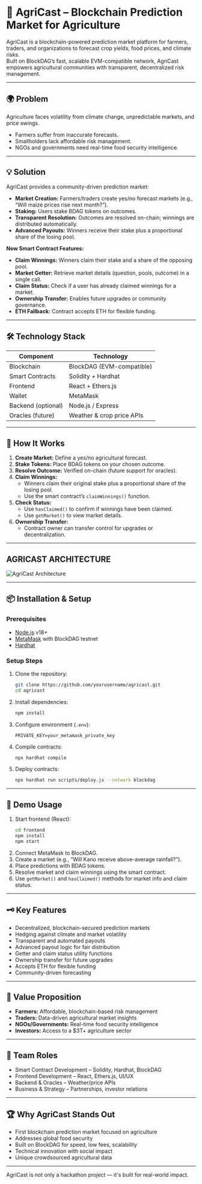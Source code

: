 # 🌾 AgriCast – Blockchain Prediction Market for Agriculture

AgriCast is a blockchain-powered prediction market platform for farmers, traders, and organizations to forecast crop yields, food prices, and climate risks.  
Built on BlockDAG’s fast, scalable EVM-compatible network, AgriCast empowers agricultural communities with transparent, decentralized risk management.

---

## 🌍 Problem

Agriculture faces volatility from climate change, unpredictable markets, and price swings.  
- Farmers suffer from inaccurate forecasts.
- Smallholders lack affordable risk management.
- NGOs and governments need real-time food security intelligence.

---

## 💡 Solution

AgriCast provides a community-driven prediction market:
- **Market Creation:** Farmers/traders create yes/no forecast markets (e.g., “Will maize prices rise next month?”).
- **Staking:** Users stake BDAG tokens on outcomes.
- **Transparent Resolution:** Outcomes are resolved on-chain; winnings are distributed automatically.
- **Advanced Payouts:** Winners receive their stake plus a proportional share of the losing pool.

**New Smart Contract Features:**
- **Claim Winnings:** Winners claim their stake and a share of the opposing pool.  
- **Market Getter:** Retrieve market details (question, pools, outcome) in a single call.  
- **Claim Status:** Check if a user has already claimed winnings for a market.  
- **Ownership Transfer:** Enables future upgrades or community governance.  
- **ETH Fallback:** Contract accepts ETH for flexible funding.

---

## 🛠 Technology Stack

| Component       | Technology |
|-----------------|------------|
| Blockchain      | BlockDAG (EVM-compatible) |
| Smart Contracts | Solidity + Hardhat |
| Frontend        | React + Ethers.js |
| Wallet          | MetaMask |
| Backend (optional) | Node.js / Express |
| Oracles (future) | Weather & crop price APIs |

---

## 📖 How It Works

1. **Create Market:** Define a yes/no agricultural forecast.
2. **Stake Tokens:** Place BDAG tokens on your chosen outcome.
3. **Resolve Outcome:** Verified on-chain (future support for oracles).
4. **Claim Winnings:**  
   - Winners claim their original stake plus a proportional share of the losing pool.  
   - Use the smart contract’s `claimWinnings()` function.
5. **Check Status:**  
   - Use `hasClaimed()` to confirm if winnings have been claimed.
   - Use `getMarket()` to view market details.
6. **Ownership Transfer:**  
   - Contract owner can transfer control for upgrades or decentralization.

---

## AGRICAST ARCHITECTURE

![AgriCast Architecture](assets/agricast-architecture.png)

---

## 📦 Installation & Setup

### Prerequisites
- [Node.js](https://nodejs.org/) v18+
- [MetaMask](https://metamask.io/) with BlockDAG testnet
- [Hardhat](https://hardhat.org/)

### Setup Steps

1. Clone the repository:
    ```bash
    git clone https://github.com/yourusername/agricast.git
    cd agricast
    ```
2. Install dependencies:
    ```bash
    npm install
    ```
3. Configure environment (`.env`):
    ```env
    PRIVATE_KEY=your_metamask_private_key
    ```
4. Compile contracts:
    ```bash
    npx hardhat compile
    ```
5. Deploy contracts:
    ```bash
    npx hardhat run scripts/deploy.js --network blockdag
    ```

---

## 🚀 Demo Usage

1. Start frontend (React):
    ```bash
    cd frontend
    npm install
    npm start
    ```
2. Connect MetaMask to BlockDAG.
3. Create a market (e.g., “Will Kano receive above-average rainfall?”).
4. Place predictions with BDAG tokens.
5. Resolve market and claim winnings using the smart contract.
6. Use `getMarket()` and `hasClaimed()` methods for market info and claim status.

---

## 🗝 Key Features

- Decentralized, blockchain-secured prediction markets
- Hedging against climate and market volatility
- Transparent and automated payouts
- Advanced payout logic for fair distribution
- Getter and claim status utility functions
- Ownership transfer for future upgrades
- Accepts ETH for flexible funding
- Community-driven forecasting

---

## 💎 Value Proposition

- **Farmers:** Affordable, blockchain-based risk management
- **Traders:** Data-driven agricultural market insights
- **NGOs/Governments:** Real-time food security intelligence
- **Investors:** Access to a $3T+ agriculture sector

---

## 👥 Team Roles

- Smart Contract Development – Solidity, Hardhat, BlockDAG
- Frontend Development – React, Ethers.js, UI/UX
- Backend & Oracles – Weather/price APIs
- Business & Strategy – Partnerships, investor relations

---

## 🏆 Why AgriCast Stands Out

- First blockchain prediction market focused on agriculture
- Addresses global food security
- Built on BlockDAG for speed, low fees, scalability
- Technical innovation with social impact
- Unique crowdsourced agricultural data

---

AgriCast is not only a hackathon project — it's built for real-world impact.
